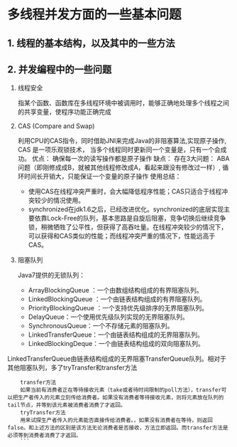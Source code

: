# 多线程并发方面的一些基本问题


## 1. 线程的基本结构，以及其中的一些方法


## 2. 并发编程中的一些问题


1. 线程安全

    指某个函数、函数库在多线程环境中被调用时，能够正确地处理多个线程之间的共享变量，使程序功能正确完成

2. CAS (Compare and Swap)

    利用CPU的CAS指令，同时借助JNI来完成Java的非阻塞算法,实现原子操作, CAS 是一项乐观锁技术，
当多个线程同时更新同一个变量是，只有一个会成功。
   优点： 确保每一次的读写操作都是原子操作
   缺点： 存在3大问题： ABA问题（即刚修成成B，就被其他线程修改成A，看起来跟没有修改过一样）,
   循环时间长开销大，只能保证一个变量的原子操作
   使用总结： 
   - 使用CAS在线程冲突严重时，会大幅降低程序性能；CAS只适合于线程冲突较少的情况使用。
   - synchronized在jdk1.6之后，已经改进优化。synchronized的底层实现主要依靠Lock-Free的队列，基本思路是自旋后阻塞，竞争切换后继续竞争锁，稍微牺牲了公平性，但获得了高吞吐量。在线程冲突较少的情况下，可以获得和CAS类似的性能；而线程冲突严重的情况下，性能远高于CAS。

3. 阻塞队列

    Java7提供的无锁队列：
    - ArrayBlockingQueue ：一个由数组结构组成的有界阻塞队列。
    - LinkedBlockingQueue ：一个由链表结构组成的有界阻塞队列。
    - PriorityBlockingQueue ：一个支持优先级排序的无界阻塞队列。
    - DelayQueue：一个使用优先级队列实现的无界阻塞队列。
    - SynchronousQueue：一个不存储元素的阻塞队列。
    - LinkedTransferQueue：一个由链表结构组成的无界阻塞队列。
    - LinkedBlockingDeque：一个由链表结构组成的双向阻塞队列。


LinkedTransferQueue由链表结构组成的无界阻塞TransferQueue队列。相对于其他阻塞队列，多了tryTransfer和transfer方法
```
    transfer方法
    如果当前有消费者正在等待接收元素（take或者待时间限制的poll方法），transfer可以把生产者传入的元素立刻传给消费者。如果没有消费者等待接收元素，则将元素放在队列的tail节点，并等到该元素被消费者消费了才返回。
    tryTransfer方法
    用来试探生产者传入的元素能否直接传给消费者。，如果没有消费者在等待，则返回false。和上述方法的区别是该方法无论消费者是否接收，方法立即返回。而transfer方法是必须等到消费者消费了才返回。
    ```

